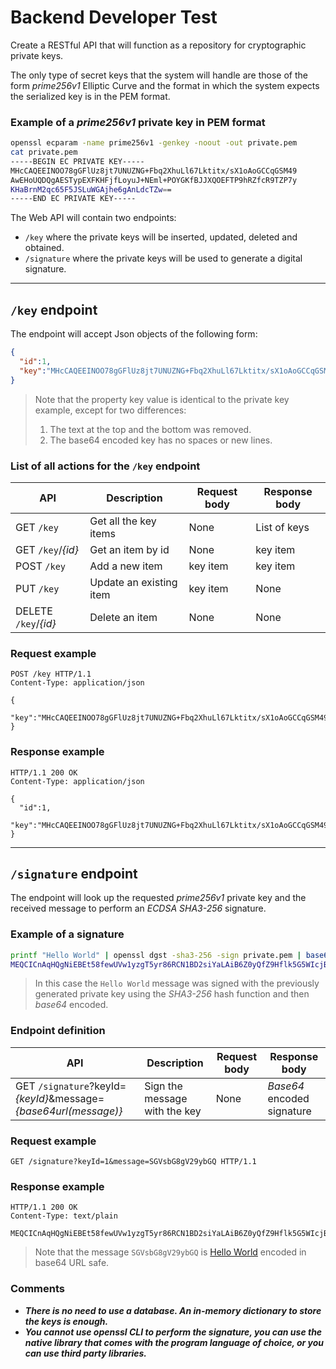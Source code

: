 # Backend Developer Test

Create a RESTful API that will function as a repository for cryptographic private keys.

The only type of secret keys that the system will handle are those of the form *prime256v1* Elliptic Curve and the format in which the system expects the serialized key is in the PEM format.

### Example of a *prime256v1* private key in PEM format

```bash
openssl ecparam -name prime256v1 -genkey -noout -out private.pem
cat private.pem
-----BEGIN EC PRIVATE KEY-----
MHcCAQEEINOO78gGFlUz8jt7UNUZNG+Fbq2XhuLl67Lktitx/sX1oAoGCCqGSM49
AwEHoUQDQgAESTypEXFKHFjfLoyuJ+NEml+POYGKfBJJXQOEFTP9hRZfcR9TZP7y
KHaBrnM2qc65F5JSLuWGAjhe6gAnLdcTZw==
-----END EC PRIVATE KEY-----
```

The Web API will contain two endpoints:
* `/key` where the private keys will be inserted, updated, deleted and obtained.
* `/signature` where the private keys will be used to generate a digital signature.
---
## `/key` endpoint
The endpoint will accept Json objects of the following form:
```json
{
  "id":1,
  "key":"MHcCAQEEINOO78gGFlUz8jt7UNUZNG+Fbq2XhuLl67Lktitx/sX1oAoGCCqGSM49AwEHoUQDQgAESTypEXFKHFjfLoyuJ+NEml+POYGKfBJJXQOEFTP9hRZfcR9TZP7yKHaBrnM2qc65F5JSLuWGAjhe6gAnLdcTZw=="
}
```
> Note that the property key value is identical to the private key example, except for two differences:
> 1. The text at the top and the bottom was removed.
> 2. The base64 encoded key has no spaces or new lines.

### List of all actions for the `/key` endpoint

| API                  | Description             | Request body | Response body |
| ------------------   | ------------------      | ------------ | ------------- |
| GET `/key`           | Get all the key items   | None         | List of keys |
| GET `/key`/*{id}*    | Get an item by id       | None         | key item |
| POST `/key`          | Add a new item          | key item     | key item |
| PUT `/key`    | Update an existing item | key item     | None |
| DELETE `/key`/*{id}* | Delete an item          | None         | None |

### Request example

```http
POST /key HTTP/1.1
Content-Type: application/json

{
  "key":"MHcCAQEEINOO78gGFlUz8jt7UNUZNG+Fbq2XhuLl67Lktitx/sX1oAoGCCqGSM49AwEHoUQDQgAESTypEXFKHFjfLoyuJ+NEml+POYGKfBJJXQOEFTP9hRZfcR9TZP7yKHaBrnM2qc65F5JSLuWGAjhe6gAnLdcTZw=="
}
```

### Response example

```
HTTP/1.1 200 OK
Content-Type: application/json

{
  "id":1,
  "key":"MHcCAQEEINOO78gGFlUz8jt7UNUZNG+Fbq2XhuLl67Lktitx/sX1oAoGCCqGSM49AwEHoUQDQgAESTypEXFKHFjfLoyuJ+NEml+POYGKfBJJXQOEFTP9hRZfcR9TZP7yKHaBrnM2qc65F5JSLuWGAjhe6gAnLdcTZw=="
}
```

---

## `/signature` endpoint

The endpoint will look up the requested *prime256v1* private key and the received message to perform an *ECDSA* *SHA3-256* signature.

### Example of a signature

```bash
printf "Hello World" | openssl dgst -sha3-256 -sign private.pem | base64 -w 0
MEQCICnAqHQgNiEBEt58fewUVw1yzgT5yr86RCN1BD2siYaLAiB6Z0yQfZ9Hflk5G5WIcjBi8atO925hC1p23QoD5lvq6w==
```

> In this case the `Hello World` message was signed with the previously generated private key using the *SHA3-256* hash function and then *base64* encoded.

### Endpoint definition

| API | Description | Request body | Response body |
| --- | --- | --- | --- |
| GET `/signature`?keyId=*{keyId}*&message=*{base64url(message)}* | Sign the message with the key | None | *Base64* encoded signature |

### Request example

```http
GET /signature?keyId=1&message=SGVsbG8gV29ybGQ HTTP/1.1
```

### Response example

```
HTTP/1.1 200 OK
Content-Type: text/plain

MEQCICnAqHQgNiEBEt58fewUVw1yzgT5yr86RCN1BD2siYaLAiB6Z0yQfZ9Hflk5G5WIcjBi8atO925hC1p23QoD5lvq6w==
```

> Note that the message `SGVsbG8gV29ybGQ` is [Hello World](https://gchq.github.io/CyberChef/#recipe=To_Base64('A-Za-z0-9-_')&input=SGVsbG8gV29ybGQ) encoded in base64 URL safe.

### Comments
* ***There is no need to use a database. An in-memory dictionary to store the keys is enough.***
* ***You cannot use openssl CLI to perform the signature, you can use the native library that comes with the program language of choice, or you can use third party libraries.***
